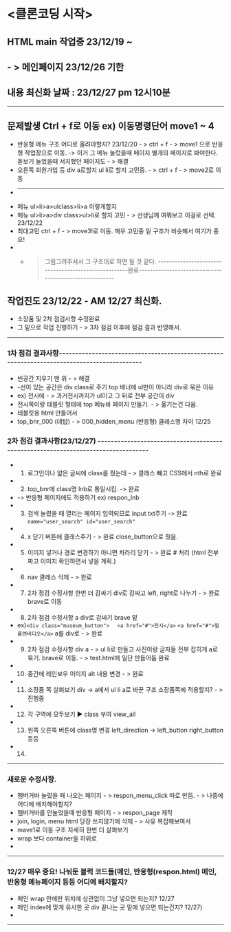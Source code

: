 # <클론코딩 시작> 

## HTML main 작업중 23/12/19 ~ 
## - > 메인페이지 23/12/26 기한
## 내용 최신화 날짜 : 23/12/27 pm 12시10분

--------------------------------------------------------------------------------------------------------------
## 문제발생 Ctrl + f로 이동 ex) 이동명령단어 move1 ~ 4

* 반응형 메뉴 구조 어디로 올려야할지? 23/12/20 - > ctrl + f - > move1 으로 반응형 작업장으로 이동.
-> 이거 그 메뉴 눌렀을때 페이지 별개의 페이지로 봐야한다. 돋보기 눌었을때 서치했던 페이지도 - > 해결
* 오른쪽 회원가입 등 div a로할지 ul li로 할지 고민중. - >  ctrl + f - > move2로 이동
* -------------------------------------------------------------------------------------------------------------
* 메뉴 ul>li>a>ulclass>li>a 이렇게할지
* 메뉴 ul>li>a>div class>ul>li로 할지 고민 - > 선생님께 여쭤보고 이걸로 선택. 23/12/22
* 최대고민 ctrl + f - > move3!로 이동. 매우 고민중 밑 구조가 비슷해서 여기가 중요!
* - > 그림그려주셔서 그 구조대로 하면 될 것 같다.
-----------------------------------------------------완료-------------------------------------------------------
## 작업진도 23/12/22 - AM 12/27 최신화.

* 소장품 및 2차 점검사항 수정완료
* 그 밑으로 작업 진행하기 - > 3차 점검 이후에 점검 결과 반영해서.
----------------------------------------------------------------------------------------------------------------
### 1차 점검 결과사항-------------------------------------------------------------------------------------------

* 빈공간 지우기 맨 위 - > 해결 
* -선이 있는 공간은 div class로 주기 top 배너에 ul만이 아니라 div로 묶은 이유 
* ex) 전시에 - > 과거전시까지가 ul이고 그 뒤로 전부 공간이 div
* 전시쪽이랑 태블릿 형태에 top 메뉴바 페이지 만들기. - > 옮기는건 다음.
* 태블릿용 html 만들어서
*  top_bnr_000 (데탑) - > 000_hidden_menu (반응형) 클레스명 차이 12/25

### 2차 점검 결과사항(23/12/27) ---------------------------------------------------------------------------------

* 1. 로그인이나 얇은 글씨에 class를 줬는데 - > 클래스 뺴고 CSS에서 nth로 완료
* 2. top_bnr에 class명 lnb로 통일시킴. -> 완료
* -> 반응형 페이지에도 적용하기 ex) respon_lnb
* 3. 검색 눌렸을 때 열리는 페이지 입력되므로 input txt주기  -> 완료 `name="user_search" id="user_search"`
* 4. x 닫기 버튼에 클래스주기 - > 완료 close_button으로 줬음.
* 5. 이미지 넣거나 경로 변경하기 아니면 차라리 닫기 - > 완료 # 처리 (html 전부 짜고 이미지 확인하면서 넣을 계획.)
* 6. nav 클래스 삭제 - > 완료
* 7. 2차 점검 수정사항 한번 더 감싸기 div로 감싸고 left, right로 나누기 - > 완료 brave로 이동
* 8. 2차 점검 수정사항 a div로 감싸기 brave 밑
*    ex)`<div class="museum_button"> `
        ` <a href="#">전시</a>` 
        `<a href="#">필름앤비디오</a>` a를 div로 - > 완료
* 9. 2차 점검 수정사항 div a - >  ul li로 만들고 사진이랑 글자들 전부 잡히게 a로 묶기. brave로 이동. - > test.html에 일단 만들어둠 완료
* 10. 중간에 레인보우 이미지 alt 내용 변경 - > 완료
* 11. 소장품 쪽 살펴보기 div -> a에서 ul li a로 바꾼 구조 소장품쪽에 적용할지? - > 진행중
* 12. 각 구역에 모두보기 ▶ class 부여 view_all 
* 13. 왼쪽 오른쪽 버튼에 class명 변경 left_direction -> left_button right_button 등등 
* 14. 
--------------------------------------------------------------------------------------------------------------------
### 새로운 수정사항. 

* 햄버거바 눌렀을 때 나오는 페이지 - > respon_menu_click 따로 만듬. - > 나중에 어디에 배치해야할지?
* 햄버거바를 안눌었을때 반응형 페이지 - > respon_page 제작 
* join, login, menu html 당장 쓰지않기에 삭제 - > 사유 복잡해보여서 
* mave1로 이동 구조 자세히 한번 더 살펴보기
* wrap 보다 container을 하위로 
*
---------------------------------------------------------------------------------------------------------------------
### 12/27 매우 중요! 나눠둔 블럭 코드들(메인, 반응형(respon.html) 메인, 반응형 메뉴페이지 등등 어디에 배치할지?

* 메인 wrap 안에만 위치에 상관없이 그냥 넣으면 되는지? 12/27
* 메인 index에 맞게 유사한 곳 div 끝나는 곳 밑에 넣으면 되는건지? 12/27)
* 
----------------------------------------------------------------------------------------------------------------------
